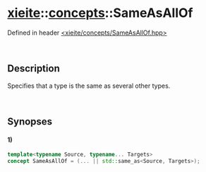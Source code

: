 # [xieite](../xieite.md)\:\:[concepts](../concepts.md)\:\:SameAsAllOf
Defined in header [<xieite/concepts/SameAsAllOf.hpp>](../../include/xieite/concepts/SameAsAllOf.hpp)

&nbsp;

## Description
Specifies that a type is the same as several other types.

&nbsp;

## Synopses
#### 1)
```cpp
template<typename Source, typename... Targets>
concept SameAsAllOf = (... || std::same_as<Source, Targets>);
```
